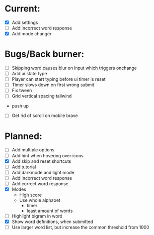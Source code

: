 # Current:

- [x] Add settings
- [ ] Add incorrect word response
- [x] Add mode changer

# Bugs/Back burner:

- [ ] Skipping word causes blur on input which triggers onchange
- [ ] Add ui state type
- [ ] Player can start typing before ui timer is reset
- [ ] Timer slows down on first wrong submit
- [ ] Fix tween
- [ ] Grid vertical spacing tailwind
- push up
- [ ] Get rid of scroll on mobile brave

# Planned:

- [ ] Add multiple options
- [ ] Add hint when hovering over icons
- [x] Add skip and reset shortcuts
- [ ] Add tutorial
- [ ] Add darkmode and light mode
- [ ] Add incorrect word response
- [ ] Add correct word response
- [x] Modes
  - High score
  - Use whole alphabet
    - timer
    - least amount of words
- [ ] Highlight bigram in word
- [x] Show word definitions, when submitted
- [ ] Use larger word list, but increase the common threshold from 1000
